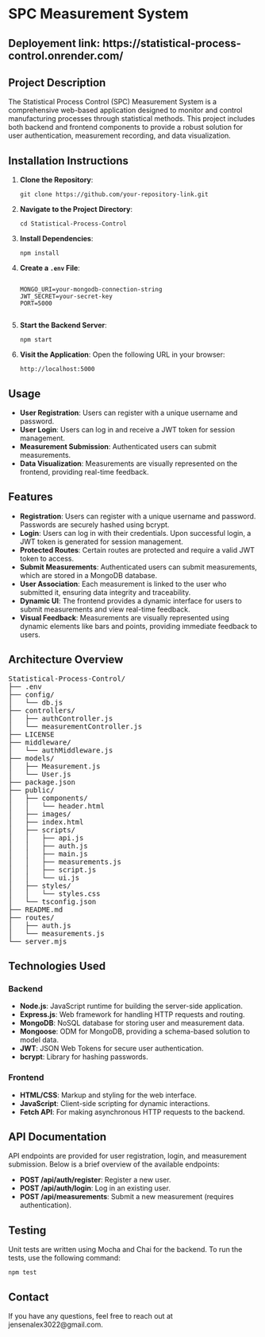 <h1>SPC Measurement System</h1>
<h2>Deployement link: https://statistical-process-control.onrender.com/</h2>

<h2>Project Description</h2>
<p>The Statistical Process Control (SPC) Measurement System is a comprehensive web-based application designed to monitor and control manufacturing processes through statistical methods. This project includes both backend and frontend components to provide a robust solution for user authentication, measurement recording, and data visualization.</p>

<h2>Installation Instructions</h2>
<ol>
<li><strong>Clone the Repository</strong>:
  <pre><code>git clone https://github.com/your-repository-link.git</code></pre>
</li>
<li><strong>Navigate to the Project Directory</strong>:
  <pre><code>cd Statistical-Process-Control</code></pre>
</li>
<li><strong>Install Dependencies</strong>:
  <pre><code>npm install</code></pre>
</li>
<li><strong>Create a <code>.env</code> File</strong>:
  <pre><code>
MONGO_URI=your-mongodb-connection-string
JWT_SECRET=your-secret-key
PORT=5000
  </code></pre>
</li>
<li><strong>Start the Backend Server</strong>:
  <pre><code>npm start</code></pre>
</li>
<li><strong>Visit the Application</strong>:
  Open the following URL in your browser:
  <pre><code>http://localhost:5000</code></pre>
</li>
</ol>

<h2>Usage</h2>
<ul>
<li><strong>User Registration</strong>: Users can register with a unique username and password.</li>
<li><strong>User Login</strong>: Users can log in and receive a JWT token for session management.</li>
<li><strong>Measurement Submission</strong>: Authenticated users can submit measurements.</li>
<li><strong>Data Visualization</strong>: Measurements are visually represented on the frontend, providing real-time feedback.</li>
</ul>

<h2>Features</h2>
<ul>
<li><strong>Registration</strong>: Users can register with a unique username and password. Passwords are securely hashed using bcrypt.</li>
<li><strong>Login</strong>: Users can log in with their credentials. Upon successful login, a JWT token is generated for session management.</li>
<li><strong>Protected Routes</strong>: Certain routes are protected and require a valid JWT token to access.</li>
<li><strong>Submit Measurements</strong>: Authenticated users can submit measurements, which are stored in a MongoDB database.</li>
<li><strong>User Association</strong>: Each measurement is linked to the user who submitted it, ensuring data integrity and traceability.</li>
<li><strong>Dynamic UI</strong>: The frontend provides a dynamic interface for users to submit measurements and view real-time feedback.</li>
<li><strong>Visual Feedback</strong>: Measurements are visually represented using dynamic elements like bars and points, providing immediate feedback to users.</li>
</ul>

<h2>Architecture Overview</h2>
<pre>
Statistical-Process-Control/
├── .env
├── config/
│   └── db.js
├── controllers/
│   ├── authController.js
│   └── measurementController.js
├── LICENSE
├── middleware/
│   └── authMiddleware.js
├── models/
│   ├── Measurement.js
│   └── User.js
├── package.json
├── public/
│   ├── components/
│   │   └── header.html
│   ├── images/
│   ├── index.html
│   ├── scripts/
│   │   ├── api.js
│   │   ├── auth.js
│   │   ├── main.js
│   │   ├── measurements.js
│   │   ├── script.js
│   │   └── ui.js
│   ├── styles/
│   │   └── styles.css
│   └── tsconfig.json
├── README.md
├── routes/
│   ├── auth.js
│   └── measurements.js
└── server.mjs
</pre>

<h2>Technologies Used</h2>

<h3>Backend</h3>
<ul>
<li><strong>Node.js</strong>: JavaScript runtime for building the server-side application.</li>
<li><strong>Express.js</strong>: Web framework for handling HTTP requests and routing.</li>
<li><strong>MongoDB</strong>: NoSQL database for storing user and measurement data.</li>
<li><strong>Mongoose</strong>: ODM for MongoDB, providing a schema-based solution to model data.</li>
<li><strong>JWT</strong>: JSON Web Tokens for secure user authentication.</li>
<li><strong>bcrypt</strong>: Library for hashing passwords.</li>
</ul>

<h3>Frontend</h3>
<ul>
<li><strong>HTML/CSS</strong>: Markup and styling for the web interface.</li>
<li><strong>JavaScript</strong>: Client-side scripting for dynamic interactions.</li>
<li><strong>Fetch API</strong>: For making asynchronous HTTP requests to the backend.</li>
</ul>

<h2>API Documentation</h2>
<p>API endpoints are provided for user registration, login, and measurement submission. Below is a brief overview of the available endpoints:</p>
<ul>
<li><strong>POST /api/auth/register</strong>: Register a new user.</li>
<li><strong>POST /api/auth/login</strong>: Log in an existing user.</li>
<li><strong>POST /api/measurements</strong>: Submit a new measurement (requires authentication).</li>
</ul>

<h2>Testing</h2>
<p>Unit tests are written using Mocha and Chai for the backend. To run the tests, use the following command:</p>
<pre><code>npm test</code></pre>


<h2>Contact</h2>
<p>If you have any questions, feel free to reach out at jensenalex3022@gmail.com.</p>

